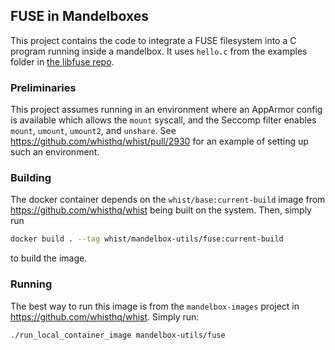 ## FUSE in Mandelboxes

This project contains the code to integrate a FUSE filesystem into a C program running inside a mandelbox. It uses `hello.c` from the examples folder in [the libfuse repo](https://github.com/libfuse/libfuse).

### Preliminaries

This project assumes running in an environment where an AppArmor config is available which allows the `mount` syscall, and the Seccomp filter enables `mount`, `umount`, `umount2`, and `unshare`. See https://github.com/whisthq/whist/pull/2930 for an example of setting up such an environment.

### Building

The docker container depends on the `whist/base:current-build` image from https://github.com/whisthq/whist being built on the system. Then, simply run
```bash
docker build . --tag whist/mandelbox-utils/fuse:current-build
```
to build the image.

### Running

The best way to run this image is from the `mandelbox-images` project in https://github.com/whisthq/whist. Simply run:
```bash
./run_local_container_image mandelbox-utils/fuse
```
